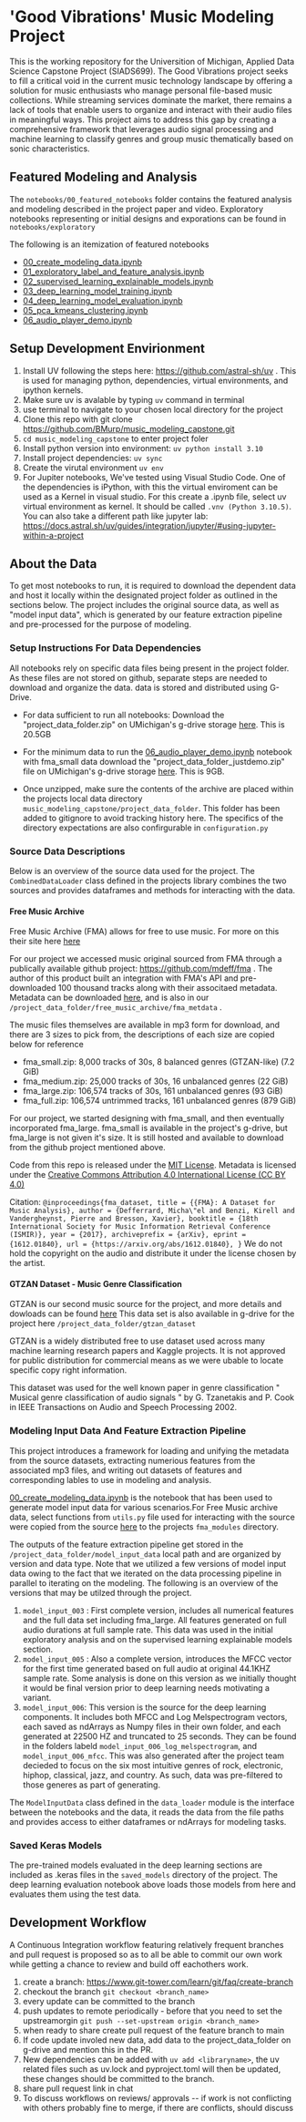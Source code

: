 # 'Good Vibrations' Music Modeling Project 
This is the working repository for the Universition of Michigan, Applied Data Science Capstone Project (SIADS699). The Good Vibrations project seeks to fill a critical void in the current music technology landscape by offering a solution for music enthusiasts who manage personal file-based music collections. While streaming services dominate the market, there remains a lack of tools that enable users to organize and interact with their audio files in meaningful ways. This project aims to address this gap by creating a comprehensive framework that leverages audio signal processing and machine learning to classify genres and group music thematically based on sonic characteristics.

## Featured Modeling and Analysis 
The `notebooks/00_featured_notebooks` folder contains the featured analysis and modeling described in the project paper and video.  Exploratory notebooks representing or initial designs and exporations can be found in `notebooks/exploratory`

The following is an itemization of featured notebooks 
- [00_create_modeling_data.ipynb](https://github.com/BMurp/music_modeling_capstone/blob/main/notebooks/00_featured_notebooks/00_create_modeling_data.ipynb)
- [01_exploratory_label_and_feature_analysis.ipynb](https://github.com/BMurp/music_modeling_capstone/blob/main/notebooks/00_featured_notebooks/01_exploratory_label_and_feature_analysis.ipynb)
- [02_supervised_learning_explainable_models.ipynb](https://github.com/BMurp/music_modeling_capstone/blob/main/notebooks/00_featured_notebooks/02_supervised_learning_explainable_models.ipynb)
- [03_deep_learning_model_training.ipynb](https://github.com/BMurp/music_modeling_capstone/blob/main/notebooks/00_featured_notebooks/03_deep_learning_model_training.ipynb)
- [04_deep_learning_model_evaluation.ipynb](https://github.com/BMurp/music_modeling_capstone/blob/main/notebooks/00_featured_notebooks/04_deep_learning_model_evaluation.ipynb)
- [05_pca_kmeans_clustering.ipynb](https://github.com/BMurp/music_modeling_capstone/blob/main/notebooks/00_featured_notebooks/05_pca_kmeans_clustering.ipynb)
- [06_audio_player_demo.ipynb](https://github.com/BMurp/music_modeling_capstone/blob/main/notebooks/00_featured_notebooks/06_audio_player_demo.ipynb)

## Setup Development Envirionment
1. Install UV following the steps here: https://github.com/astral-sh/uv . This is used for managing python, dependencies, virtual environments, and ipython kernels.
2. Make sure uv is avalable by typing `uv` command in terminal 
3. use terminal to navigate to your chosen local directory for the project 
4. Clone this repo with git clone https://github.com/BMurp/music_modeling_capstone.git
5. `cd music_modeling_capstone` to enter project foler 
6. Install python version into environment: `uv python install 3.10`
7. Install project dependencies: `uv sync`
8. Create the virutal environment  `uv env`
9. For Jupiter notebooks, We've tested using Visual Studio Code.  One of the dependencies is iPython, with this the virtual enviroment can be used as a Kernel in visual studio.  For this create a .ipynb file, select uv virtual environment as kernel.  It should be called `.vnv (Python 3.10.5)`.   You can also take a different path like jupyter lab: https://docs.astral.sh/uv/guides/integration/jupyter/#using-jupyter-within-a-project


## About the Data
To get most notebooks to run, it is required to download the dependent data and host it locally within the designated project folder as outlined in the sections below.  The project includes the original source data, as well as "model input data", which is generated by our feature extraction pipeline and pre-processed for the purpose of modeling. 

### Setup Instructions For Data Dependencies
All notebooks rely on specific data files being present in the project folder. As these files are not stored on github, separate steps are needed to download and organize the data. data is stored and distributed using G-Drive.

- For data sufficient to run all notebooks: Download the  "project_data_folder.zip" on UMichigan's g-drive storage [here](https://drive.google.com/file/d/1DqhkK2En67Ebea3bvI0fnT07Ug4xSeqT/view?usp=sharing).  This is 20.5GB

- For the minimum data to run the [06_audio_player_demo.ipynb](https://github.com/BMurp/music_modeling_capstone/blob/main/notebooks/00_featured_notebooks/06_audio_player_demo.ipynb) notebook with fma_small data download the  "project_data_folder_justdemo.zip" file on UMichigan's g-drive storage [here](https://drive.google.com/file/d/1Pfsw2GFN1rjob3mYh3DUizs5PuAIsBUE/view?usp=sharing).  This is 9GB.

- Once unzipped, make sure the contents of the archive are placed within the projects local data directory `music_modeling_capstone/project_data_folder`. This folder has been added to gitignore to avoid tracking history here.  The specifics of the directory expectations are also confirgurable in `configuration.py`

### Source Data Descriptions
Below is an overview of the source data used for the project.  The `CombinedDataLoader` class defined in the projects library combines the two sources and provides dataframes and methods for interacting with the data. 

#### Free Music Archive
Free Music Archive (FMA) allows for free to use music. For more on this their site here [here](https://freemusicarchive.org/)

For our project we accessed music original sourced from FMA through a publically  available github project: https://github.com/mdeff/fma . The author of this product built an integration with FMA's API and pre-downloaded 100 thousand tracks along with their associtaed metadata. Metadata can be downloaded [here](https://os.unil.cloud.switch.ch/fma/fma_metadata.zip), and is also in our `/project_data_folder/free_music_archive/fma_metdata` . 

The music files themselves are available in mp3 form for download, and there are 3 sizes to pick from, the descriptions of each size are copied below for reference 

- fma_small.zip: 8,000 tracks of 30s, 8 balanced genres (GTZAN-like) (7.2 GiB)
- fma_medium.zip: 25,000 tracks of 30s, 16 unbalanced genres (22 GiB)
- fma_large.zip: 106,574 tracks of 30s, 161 unbalanced genres (93 GiB)
- fma_full.zip: 106,574 untrimmed tracks, 161 unbalanced genres (879 GiB)

For our project, we started designing with fma_small, and then eventually incorporated fma_large.  fma_small is available in the project's g-drive, but fma_large is not given it's size.  It is still hosted and available to download from the github project mentioned above. 

Code from this repo is released under the [MIT License](https://github.com/mdeff/fma/blob/master/LICENSE.txt).  Metadata is licensed under the [Creative Commons Attribution 4.0 International License (CC BY 4.0)](https://creativecommons.org/licenses/by/4.0)

Citation: 
`
@inproceedings{fma_dataset,
  title = {{FMA}: A Dataset for Music Analysis},
  author = {Defferrard, Micha\"el and Benzi, Kirell and Vandergheynst, Pierre and Bresson, Xavier},
  booktitle = {18th International Society for Music Information Retrieval Conference (ISMIR)},
  year = {2017},
  archiveprefix = {arXiv},
  eprint = {1612.01840},
  url = {https://arxiv.org/abs/1612.01840},
}
`
We do not hold the copyright on the audio and distribute it under the license chosen by the artist.

#### GTZAN Dataset - Music Genre Classification
GTZAN is our second music source for the project, and more details and dowloads can be found [here](https://www.kaggle.com/datasets/andradaolteanu/gtzan-dataset-music-genre-classification)
This data set is also available in g-drive for the project here `/project_data_folder/gtzan_dataset`

GTZAN is a widely distributed free to use dataset used across many machine learning research papers and Kaggle projects. It is not approved for public distribution for commercial means as we were ubable to locate specific copy right information. 

This dataset was used for the well known paper in genre classification " Musical genre classification of audio signals " by G. Tzanetakis and P. Cook in IEEE Transactions on Audio and Speech Processing 2002.

### Modeling Input Data And Feature Extraction Pipeline
This project introduces a framework for loading and unifying the metadata from the source datasets, extracting numerious features from the associated mp3 files, and writing out datasets of features and corresponding lables to use in modeling and analysis. 

[00_create_modeling_data.ipynb](https://github.com/BMurp/music_modeling_capstone/blob/main/notebooks/00_featured_notebooks/00_create_modeling_data.ipynb) is the notebook that has been used to generate model input data for various scenarios.For Free Music archive data, select functions from  `utils.py` file used for interacting with the source were copied from the source [here](https://github.com/mdeff/fma/blob/master/utils.py) to the projects `fma_modules` directory. 

The outputs of the feature extraction pipeline get stored in the `/project_data_folder/model_input_data` local path and are organized by version and data type.   Note that we utilized a few versions of model input data owing to the fact that we iterated on the data processing pipeline in parallel to iterating on the modeling.  The following is an overview of the versions that may be utilzed through the project. 

1. `model_input_003` : First complete version, includes all numerical features and the full data set including fma_large.  All features generated on full audio durations at full sample rate. This data was used in the initial exploratory analysis and on the supervised learning explainable models section. 
2. `model_input_005` : Also a complete version, introduces the MFCC vector for the first time generated based on full audio at original 44.1KHZ sample rate.  Some analysis is done on this version as we initially thought it would be final version prior to deep learning needs motivating a variant.
3. `model_input_006`: This version is the source for the deep learning components.  It includes both MFCC and Log Melspectrogram vectors, each saved as ndArrays as Numpy files in their own folder, and each generated at 22500 HZ and truncated to 25 seconds. They can be found in the folders labeld `model_input_006_log_melspectrogram`, and `model_input_006_mfcc`. This was also generated after the project team decieded to focus on the six most intuitive genres of rock, electronic, hiphop, classical, jazz, and country.  As such, data was pre-filtered to those generes as part of generating.

The `ModelInputData` class defined in the `data_loader` module is the interface between the notebooks and the data, it reads the data from the file paths and provides access to either dataframes or ndArrays for modeling tasks. 

### Saved Keras Models
The pre-trained models evaluated in the deep learning sections are included as .keras files in the `saved_models` directory of the project.  The deep learning evaluation notebook above loads those models from here and evaluates them using the test data. 

## Development Workflow 
A Continuous Integration workflow featuring relatively frequent branches and pull request is proposed so as to all be able to commit our own work while getting a chance to review and build off eachothers work. 

1. create a branch: https://www.git-tower.com/learn/git/faq/create-branch
2. checkout the branch `git checkout <branch_name>`
3. every update can be committed to the branch
4. push updates to remote periodically - before that you need to set the upstreamorgin  `git push --set-upstream origin <branch_name>`
5. when ready to share create pull request of the feature branch to main
6. If code update involed new data, add data to the project_data_folder on g-drive and mention this in the PR. 
7. New dependencies can be added with `uv add <libraryname>`, the uv related files such as uv.lock and pyproject.toml will then be updated, these changes should be committed to the branch. 
8. share pull request link in chat
9. To discuss workflows on reviews/ approvals -- if work is not conflicting with others probably fine to merge,  if there are conflicts, should discuss 
  
